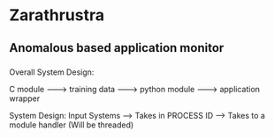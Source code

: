 # Zarathrustra

## Anomalous based application monitor

### 

Overall System Design:


C module ---> training data ---> python module ---> application wrapper 

System Design:
Input Systems
--> Takes in PROCESS ID
--> Takes to a module handler (Will be threaded)

